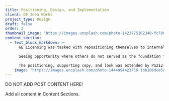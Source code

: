 ```yaml
---
title: Positioning, Design, and Implementation
client: GE Idea Works
project_type: Design
draft: false
order: 2
thumbnail_image: 'https://images.unsplash.com/photo-1423775162340-fc7066ace5be?ixlib=rb-0.3.5&q=80&fm=jpg&crop=entropy&cs=tinysrgb&w=500&h=500&fit=crop&s=723bab64906cf8f53b8cbd98a2403b35'
content_section:
  - text_block_markdown: >-
      GE Licensing was tasked with repositioning themselves to internal and external teams. The leadership team retained PS212 to establish their position, create a visual system to express that position, and re-launch the brand.

      Seeing opportunity where others do not served as the foundation for the group’s brand and culture. The building blocks visual system PS212 developed is a reflection of the Seeing Opportunity promise—tiles that can be arranged in unexpected ways.

      The positioning, supporting copy, and look was extended by PS212 to an internal launch campaign and updated marketing materials.​
    image: 'https://images.unsplash.com/photo-1444894423756-1bb106dce5a7?ixlib=rb-0.3.5&q=80&fm=jpg&crop=entropy&cs=tinysrgb&w=2000&h=1300&fit=crop&s=93f21ae7ef0c3e8d625f2db6b25f678e'
---
```


DO NOT ADD POST CONTENT HERE!

Add all content in Content Sections.